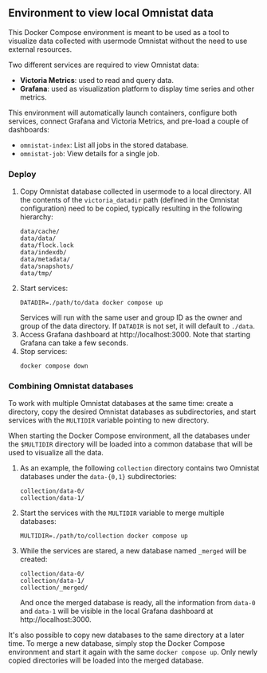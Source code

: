 ## Environment to view local Omnistat data

This Docker Compose environment is meant to be used as a tool to visualize
data collected with usermode Omnistat without the need to use external
resources.

Two different services are required to view Omnistat data:
 - **Victoria Metrics**: used to read and query data.
 - **Grafana**: used as visualization platform to display time series and
   other metrics.

This environment will automatically launch containers, configure both services,
connect Grafana and Victoria Metrics, and pre-load a couple of dashboards:
 - `omnistat-index`: List all jobs in the stored database.
 - `omnistat-job`: View details for a single job.

### Deploy

1. Copy Omnistat database collected in usermode to a local directory. All the
   contents of the `victoria_datadir` path (defined in the Omnistat
   configuration) need to be copied, typically resulting in the
   following hierarchy:
   ```
   data/cache/
   data/data/
   data/flock.lock
   data/indexdb/
   data/metadata/
   data/snapshots/
   data/tmp/
   ```
2. Start services:
   ```
   DATADIR=./path/to/data docker compose up
   ```
   Services will run with the same user and group ID as the owner and group of
   the data directory. If `DATADIR` is not set, it will default to `./data`.
3. Access Grafana dashboard at http://localhost:3000. Note that starting
   Grafana can take a few seconds.
4. Stop services:
   ```
   docker compose down
   ```

### Combining Omnistat databases

To work with multiple Omnistat databases at the same time: create a directory,
copy the desired Omnistat databases as subdirectories, and start services with
the `MULTIDIR` variable pointing to new directory.

When starting the Docker Compose environment, all the databases under the
`$MULTIDIR` directory will be loaded into a common database that will be used
to visualize all the data.

1. As an example, the following `collection` directory contains two Omnistat
   databases under the `data-{0,1}` subdirectories:
   ```
   collection/data-0/
   collection/data-1/
   ```
2. Start the services with the `MULTIDIR` variable to merge multiple
   databases:
   ```
   MULTIDIR=./path/to/collection docker compose up
   ```
3. While the services are stared, a new database named `_merged` will be
   created:
   ```
   collection/data-0/
   collection/data-1/
   collection/_merged/
   ```
   And once the merged database is ready, all the information from `data-0`
   and `data-1` will be visible in the local Grafana dashboard at
   http://localhost:3000.

It's also possible to copy new databases to the same directory at a later
time. To merge a new database, simply stop the Docker Compose environment and
start it again with the same `docker compose up`. Only newly copied
directories will be loaded into the merged database.
